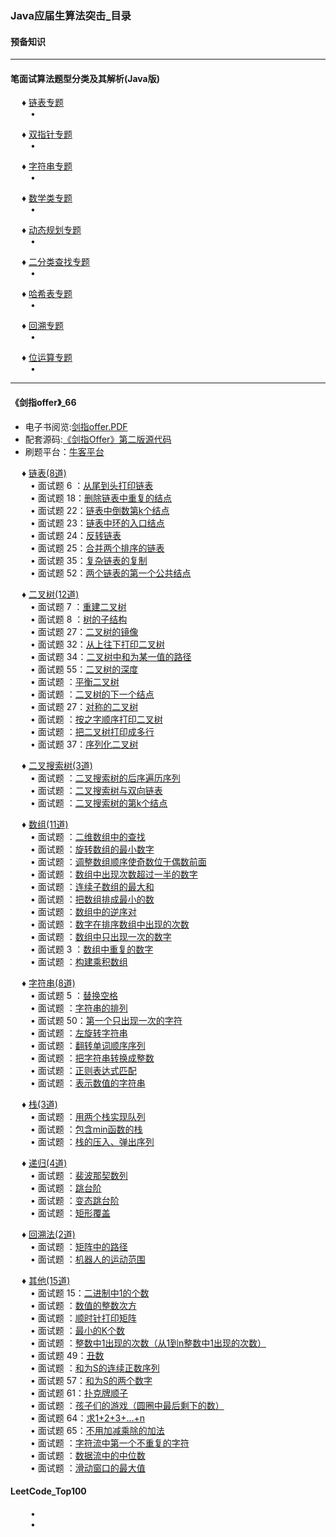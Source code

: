 ### <a name="2">Java应届生算法突击_目录</a> <br>

#### <a name="">预备知识</a>   


---

#### <a name="21">笔面试算法题型分类及其解析(Java版)</a>
&ensp;&ensp; ♦ <a name="211">[链表专题](./Java应届生算法突击/笔面试算法题型分类及其解析(Java版)/链表专题)</a> <br>
&ensp;&ensp;&ensp;&ensp; • []()<br>

&ensp;&ensp; ♦ <a name="212">[双指针专题](./Java应届生算法突击/笔面试算法题型分类及其解析(Java版)/双指针专题)</a> <br>
&ensp;&ensp;&ensp;&ensp; • []()<br>

&ensp;&ensp; ♦ <a name="213">[字符串专题](./Java应届生算法突击/笔面试算法题型分类及其解析(Java版)/字符串专题)</a> <br>
&ensp;&ensp;&ensp;&ensp; • []()<br>

&ensp;&ensp; ♦ <a name="214">[数学类专题](./Java应届生算法突击/笔面试算法题型分类及其解析(Java版)/数学类专题)</a> <br>
&ensp;&ensp;&ensp;&ensp; • []()<br>

&ensp;&ensp; ♦ <a name="215">[动态规划专题](./Java应届生算法突击/笔面试算法题型分类及其解析(Java版)/动态规划专题)</a> <br>
&ensp;&ensp;&ensp;&ensp; • []()<br>

&ensp;&ensp; ♦ <a name="216">[二分类查找专题](./Java应届生算法突击/笔面试算法题型分类及其解析(Java版)/二分类查找专题)</a> <br>
&ensp;&ensp;&ensp;&ensp; • []()<br>

&ensp;&ensp; ♦ <a name="217">[哈希表专题](./Java应届生算法突击/笔面试算法题型分类及其解析(Java版)/哈希表专题)</a> <br>
&ensp;&ensp;&ensp;&ensp; • []()<br>

&ensp;&ensp; ♦ <a name="218">[回溯专题](./Java应届生算法突击/笔面试算法题型分类及其解析(Java版)/回溯专题)</a> <br>
&ensp;&ensp;&ensp;&ensp; • []()<br>

&ensp;&ensp; ♦ <a name="219">[位运算专题](./Java应届生算法突击/笔面试算法题型分类及其解析(Java版)/位运算专题)</a> <br>
&ensp;&ensp;&ensp;&ensp; • []()<br>

---

#### <a name="22">《剑指offer》_66</a>
* 电子书阅览:[剑指offer.PDF]()　<br>
* 配套源码:[《剑指Offer》第二版源代码](https://github.com/zhedahht/CodingInterviewChinese2)
* 刷题平台：[牛客平台](https://www.nowcoder.com/ta/coding-interviews?query=&asc=true&order=&page=1)

&ensp;&ensp; ♦ <a name="221">[链表(8道)](./Java应届生算法突击/《剑指offer》_66/链表)</a> <br>
&ensp;&ensp;&ensp;&ensp; • 面试题 6 ：[从尾到头打印链表]()<br>
&ensp;&ensp;&ensp;&ensp; • 面试题 18：[删除链表中重复的结点]()<br>
&ensp;&ensp;&ensp;&ensp; • 面试题 22：[链表中倒数第k个结点]()<br>
&ensp;&ensp;&ensp;&ensp; • 面试题 23：[链表中环的入口结点]()<br>
&ensp;&ensp;&ensp;&ensp; • 面试题 24：[反转链表]()<br>
&ensp;&ensp;&ensp;&ensp; • 面试题 25：[合并两个排序的链表]()<br>
&ensp;&ensp;&ensp;&ensp; • 面试题 35：[复杂链表的复制]()<br>
&ensp;&ensp;&ensp;&ensp; • 面试题 52：[两个链表的第一个公共结点]()<br>

&ensp;&ensp; ♦ <a name="222">[二叉树(12道)](./Java应届生算法突击/《剑指offer》_66/)</a> <br>
&ensp;&ensp;&ensp;&ensp; • 面试题 7 ：[重建二叉树]()<br>
&ensp;&ensp;&ensp;&ensp; • 面试题 8 ：[树的子结构]()<br>
&ensp;&ensp;&ensp;&ensp; • 面试题 27：[二叉树的镜像]()<br>
&ensp;&ensp;&ensp;&ensp; • 面试题 32：[从上往下打印二叉树]()<br>
&ensp;&ensp;&ensp;&ensp; • 面试题 34：[二叉树中和为某一值的路径]()<br>
&ensp;&ensp;&ensp;&ensp; • 面试题 55：[二叉树的深度]()<br>
&ensp;&ensp;&ensp;&ensp; • 面试题 ：[平衡二叉树]()<br>
&ensp;&ensp;&ensp;&ensp; • 面试题 ：[二叉树的下一个结点]()<br>
&ensp;&ensp;&ensp;&ensp; • 面试题 27：[对称的二叉树]()<br>
&ensp;&ensp;&ensp;&ensp; • 面试题 ：[按之字顺序打印二叉树]()<br>
&ensp;&ensp;&ensp;&ensp; • 面试题 ：[把二叉树打印成多行]()<br>
&ensp;&ensp;&ensp;&ensp; • 面试题 37：[序列化二叉树]()<br>

&ensp;&ensp; ♦ <a name="223">[二叉搜索树(3道)](./Java应届生算法突击/《剑指offer》_66/)</a> <br>
&ensp;&ensp;&ensp;&ensp; • 面试题 ：[二叉搜索树的后序遍历序列]()<br>
&ensp;&ensp;&ensp;&ensp; • 面试题 ：[二叉搜索树与双向链表]()<br>
&ensp;&ensp;&ensp;&ensp; • 面试题 ：[二叉搜索树的第k个结点]()<br>

&ensp;&ensp; ♦ <a name="224">[数组(11道)](./Java应届生算法突击/《剑指offer》_66/)</a> <br>
&ensp;&ensp;&ensp;&ensp; • 面试题 ：[二维数组中的查找]()<br>
&ensp;&ensp;&ensp;&ensp; • 面试题 ：[旋转数组的最小数字]()<br>
&ensp;&ensp;&ensp;&ensp; • 面试题 ：[调整数组顺序使奇数位于偶数前面]()<br>
&ensp;&ensp;&ensp;&ensp; • 面试题 ：[数组中出现次数超过一半的数字]()<br>
&ensp;&ensp;&ensp;&ensp; • 面试题 ：[连续子数组的最大和]()<br>
&ensp;&ensp;&ensp;&ensp; • 面试题 ：[把数组排成最小的数]()<br>
&ensp;&ensp;&ensp;&ensp; • 面试题 ：[数组中的逆序对]()<br>
&ensp;&ensp;&ensp;&ensp; • 面试题 ：[数字在排序数组中出现的次数]()<br>
&ensp;&ensp;&ensp;&ensp; • 面试题 ：[数组中只出现一次的数字]()<br>
&ensp;&ensp;&ensp;&ensp; • 面试题 3 ：[数组中重复的数字]()<br>
&ensp;&ensp;&ensp;&ensp; • 面试题 ：[构建乘积数组]()<br>

&ensp;&ensp; ♦ <a name="225">[字符串(8道)](./Java应届生算法突击/《剑指offer》_66/)</a> <br>
&ensp;&ensp;&ensp;&ensp; • 面试题 5 ：[替换空格]()<br>
&ensp;&ensp;&ensp;&ensp; • 面试题 ：[字符串的排列]()<br>
&ensp;&ensp;&ensp;&ensp; • 面试题 50：[第一个只出现一次的字符]()<br>
&ensp;&ensp;&ensp;&ensp; • 面试题 ：[左旋转字符串]()<br>
&ensp;&ensp;&ensp;&ensp; • 面试题 ：[翻转单词顺序序列]()<br>
&ensp;&ensp;&ensp;&ensp; • 面试题 ：[把字符串转换成整数]()<br>
&ensp;&ensp;&ensp;&ensp; • 面试题 ：[正则表达式匹配]()<br>
&ensp;&ensp;&ensp;&ensp; • 面试题 ：[表示数值的字符串]()<br>

&ensp;&ensp; ♦ <a name="226">[栈(3道)](./Java应届生算法突击/《剑指offer》_66/)</a> <br>
&ensp;&ensp;&ensp;&ensp; • 面试题 ：[用两个栈实现队列]()<br>
&ensp;&ensp;&ensp;&ensp; • 面试题 ：[包含min函数的栈]()<br>
&ensp;&ensp;&ensp;&ensp; • 面试题 ：[栈的压入、弹出序列]()<br>

&ensp;&ensp; ♦ <a name="227">[递归(4道)](./Java应届生算法突击/《剑指offer》_66/)</a> <br>
&ensp;&ensp;&ensp;&ensp; • 面试题 ：[裴波那契数列]()<br>
&ensp;&ensp;&ensp;&ensp; • 面试题 ：[跳台阶]()<br>
&ensp;&ensp;&ensp;&ensp; • 面试题 ：[变态跳台阶]()<br>
&ensp;&ensp;&ensp;&ensp; • 面试题 ：[矩形覆盖]()<br>

&ensp;&ensp; ♦ <a name="228">[回溯法(2道)](./Java应届生算法突击/《剑指offer》_66/)</a> <br>
&ensp;&ensp;&ensp;&ensp; • 面试题 ：[矩阵中的路径]()<br>
&ensp;&ensp;&ensp;&ensp; • 面试题 ：[机器人的运动范围]()<br>

&ensp;&ensp; ♦ <a name="229">[其他(15道)](./Java应届生算法突击/《剑指offer》_66/)</a> <br>
&ensp;&ensp;&ensp;&ensp; • 面试题 15：[二进制中1的个数]()<br>
&ensp;&ensp;&ensp;&ensp; • 面试题 ：[数值的整数次方]()<br>
&ensp;&ensp;&ensp;&ensp; • 面试题 ：[顺时针打印矩阵]()<br>
&ensp;&ensp;&ensp;&ensp; • 面试题 ：[最小的K个数]()<br>
&ensp;&ensp;&ensp;&ensp; • 面试题 ：[整数中1出现的次数（从1到n整数中1出现的次数）]()<br>
&ensp;&ensp;&ensp;&ensp; • 面试题 49：[丑数]()<br>
&ensp;&ensp;&ensp;&ensp; • 面试题 ：[和为S的连续正数序列]()<br>
&ensp;&ensp;&ensp;&ensp; • 面试题 57：[和为S的两个数字]()<br>
&ensp;&ensp;&ensp;&ensp; • 面试题 61：[扑克牌顺子]()<br>
&ensp;&ensp;&ensp;&ensp; • 面试题 ：[孩子们的游戏（圆圈中最后剩下的数）]()<br>
&ensp;&ensp;&ensp;&ensp; • 面试题 64：[求1+2+3+…+n]()<br>
&ensp;&ensp;&ensp;&ensp; • 面试题 65：[不用加减乘除的加法]()<br>
&ensp;&ensp;&ensp;&ensp; • 面试题 ：[字符流中第一个不重复的字符]()<br>
&ensp;&ensp;&ensp;&ensp; • 面试题 ：[数据流中的中位数]()<br>
&ensp;&ensp;&ensp;&ensp; • 面试题 ：[滑动窗口的最大值]()<br>

#### <a name="23">LeetCode_Top100</a>
&ensp;&ensp;&ensp;&ensp; • []()<br>
&ensp;&ensp;&ensp;&ensp; • []()<br>